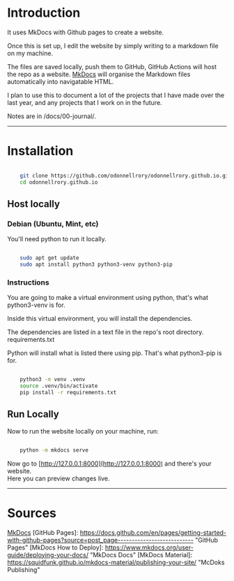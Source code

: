 # Introduction

It uses MkDocs with Github pages to create a website.

Once this is set up, I edit the website by simply writing to a markdown file on my machine.

The files are saved locally, push them to GitHub, GitHub Actions will host the repo as a website.  [MkDocs](https://www.mkdocs.org/) will organise the Markdown files automatically into navigatable HTML.  

I plan to use this to document a lot of the projects that I have made over the last year, and any projects that I work on in the future.

Notes are in /docs/00-journal/.

---

# Installation

```zsh

    git clone https://github.com/odonnellrory/odonnellrory.github.io.git
    cd odonnellrory.github.io

```

## Host locally

### Debian (Ubuntu, Mint, etc)

You'll need python to run it locally.

```zsh

    sudo apt get update
    sudo apt install python3 python3-venv python3-pip

```

### Instructions

You are going to make a virtual environment using python, that's what python3-venv is for.

Inside this virtual environment, you will install the dependencies.

The dependencies are listed in a text file in the repo's root directory.  requirements.txt

Python will install what is listed there using pip.  That's what python3-pip is for.

```zsh

    python3 -m venv .venv
    source .venv/bin/activate
    pip install -r requirements.txt


```

## Run Locally

Now to run the website locally on your machine, run:

```zsh

    python -m mkdocs serve

```

Now go to [http://127.0.0.1:8000](http://127.0.0.1:8000) and there's your website.  
Here you can preview changes live.

---

# Sources

[MkDocs](https://www.mkdocs.org/) 
[GitHub Pages]: https://docs.github.com/en/pages/getting-started-with-github-pages?source=post_page--------------------------- "GitHub Pages"
[MkDocs How to Deploy]: https://www.mkdocs.org/user-guide/deploying-your-docs/ "MkDocs Docs"
[MkDocs Material]: https://squidfunk.github.io/mkdocs-material/publishing-your-site/ "McDoks Publishing"


